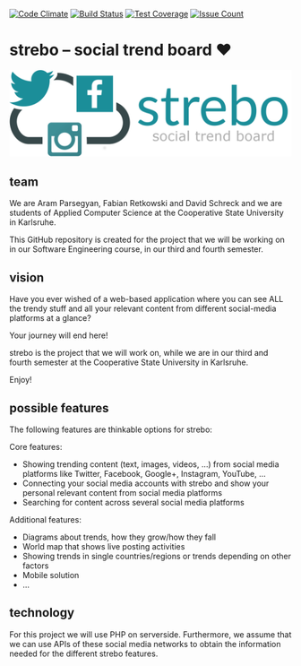 [![Code Climate](https://codeclimate.com/github/strebo/strebo/badges/gpa.svg)](https://codeclimate.com/github/strebo/strebo) [![Build Status](https://semaphoreci.com/api/v1/strebo/strebo/branches/master/badge.svg)](https://semaphoreci.com/strebo/strebo)
 [![Test Coverage](https://codeclimate.com/github/strebo/strebo/badges/coverage.svg)](https://codeclimate.com/github/strebo/strebo/coverage) [![Issue Count](https://codeclimate.com/github/strebo/strebo/badges/issue_count.svg)](https://codeclimate.com/github/strebo/strebo)

# strebo – social trend board ❤
![strebo - social trend board](/resources/logo-large-with-subtitle.png "strebo - social trend board")

## team
We are Aram Parsegyan, Fabian Retkowski and David Schreck and we are students of Applied Computer Science at the Cooperative State University in Karlsruhe.

This GitHub repository is created for the project that we will be working on in our Software Engineering course, in our third and fourth semester.

## vision

Have you ever wished of a web-based application where you can see ALL the trendy stuff and all your relevant content from different social-media platforms at a glance?

Your journey will end here!

strebo is the project that we will work on, while we are in our third and fourth semester at the Cooperative State University in Karlsruhe.

Enjoy!

## possible features

The following features are thinkable options for strebo:

Core features:
* Showing trending content (text, images, videos, …) from social media platforms like Twitter, Facebook, Google+, Instagram, YouTube, …
* Connecting your social media accounts with strebo and show your personal relevant content from social media platforms
* Searching for content across several social media platforms

Additional features:
* Diagrams about trends, how they grow/how they fall
* World map that shows live posting activities
* Showing trends in single countries/regions or trends depending on other factors
* Mobile solution
* ...

## technology

For this project we will use PHP on serverside. Furthermore, we assume that we can use APIs of these social media networks to obtain the information needed for the different strebo features.
